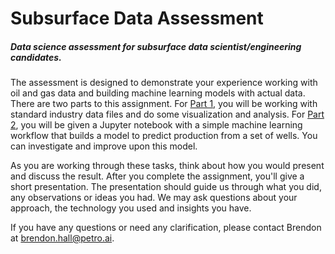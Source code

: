 # Subsurface Data Assessment
##### Data science assessment for subsurface data scientist/engineering candidates.

The assessment is designed to demonstrate your experience working with oil and gas data and building machine learning models with actual data.  There are two parts to this assignment.  For [Part 1](notebooks/Part1-Data.ipynb), you will be working with standard industry data files and do some visualization and analysis.  For [Part 2](notebooks/Part2-Modeling.ipynb), you will be given a Jupyter notebook with a simple machine learning workflow that builds a model to predict production from a set of wells.  You can investigate and improve upon this model.

As you are working through these tasks, think about how you would present and discuss the result.  After you complete the assignment, you'll give a short presentation.  The presentation should guide us through what you did, any observations or ideas you had.  We may ask questions about your approach, the technology you used and insights you have.   

If you have any questions or need any clarification, please contact Brendon at <brendon.hall@petro.ai>.

 